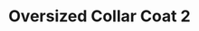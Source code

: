---
title: "Oversized Collar Coat 2"
categories: ["Women","Women/Coats"]
images: ["./P05A7022.JPG","./P05A7021.JPG"]
---